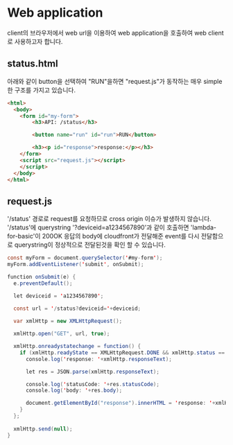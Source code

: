 # Web application

client의 브라우저에서 web url을 이용하여 web application을 호출하여 web client로 사용하고자 합니다. 

## status.html

아래와 같이 button을 선택하여 "RUN"을하면 "request.js"가 동작하는 매우 simple 한 구조를 가지고 있습니다. 
   
```html   
<html>
  <body>	
    <form id="my-form">
        <h3>API: /status</h3>

        <button name="run" id="run">RUN</button>

        <h3><p id="response">response:</p></h3>	  
    </form>		
    <script src="request.js"></script> 
	</script> 
  </body>	
</html>
```

## request.js

'/status' 경로로 request를 요청하므로 cross origin 이슈가 발생하지 않습니다. '/status'에 querystring '?deviceid=a1234567890'과 같이 호출하면 'lambda-for-basic'이 200OK 응답의 body에 cloudfront가 전달해준 event를 다시 전달함으로 querystring이 정상적으로 전달된것을 확인 할 수 있습니다. 

```java
const myForm = document.querySelector('#my-form');
myForm.addEventListener('submit', onSubmit);

function onSubmit(e) {
  e.preventDefault();

  let deviceid = 'a1234567890';

  const url = '/status?deviceid='+deviceid;
    
  var xmlHttp = new XMLHttpRequest();

  xmlHttp.open("GET", url, true);     

  xmlHttp.onreadystatechange = function() {
    if (xmlHttp.readyState == XMLHttpRequest.DONE && xmlHttp.status == 200 ) {
      console.log('response: '+xmlHttp.responseText);

      let res = JSON.parse(xmlHttp.responseText);

      console.log('statusCode: '+res.statusCode);
      console.log('body: '+res.body);

      document.getElementById("response").innerHTML = 'response: '+xmlHttp.responseText;	
    }
  };
  
  xmlHttp.send(null);
}
```
